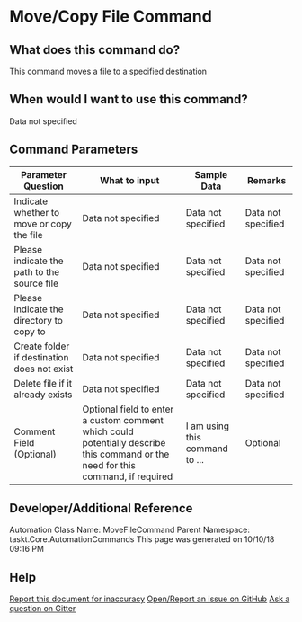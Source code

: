 <!--TITLE: Move/Copy File Command -->
<!-- SUBTITLE: a command in the File Operation Commands group -->
# Move/Copy File Command


## What does this command do?
This command moves a file to a specified destination


## When would I want to use this command?
Data not specified


## Command Parameters
| Parameter Question   	| What to input  	|  Sample Data 	| Remarks  	|
| ---                    | ---               | ---           | ---       |
|Indicate whether to move or copy the file|Data not specified|Data not specified|Data not specified|
|Please indicate the path to the source file|Data not specified|Data not specified|Data not specified|
|Please indicate the directory to copy to|Data not specified|Data not specified|Data not specified|
|Create folder if destination does not exist|Data not specified|Data not specified|Data not specified|
|Delete file if it already exists|Data not specified|Data not specified|Data not specified|
|Comment Field (Optional)|Optional field to enter a custom comment which could potentially describe this command or the need for this command, if required|I am using this command to ...|Optional|


## Developer/Additional Reference
Automation Class Name: MoveFileCommand
Parent Namespace: taskt.Core.AutomationCommands
This page was generated on 10/10/18 09:16 PM


## Help
[Report this document for inaccuracy](/#)
[Open/Report an issue on GitHub](/#)
[Ask a question on Gitter](/#)
